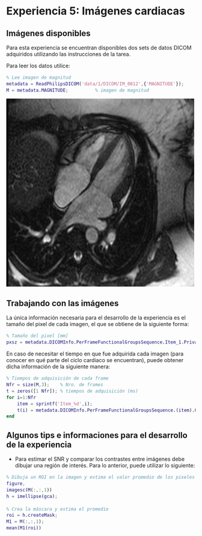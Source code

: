 # Experiencia 5: Imágenes cardiacas

## Imágenes disponibles
Para esta experiencia se encuentran disponibles dos sets de datos DICOM adquiridos utilizando las instrucciones de la tarea.

Para leer los datos utilice:
```matlab
% Lee imagen de magnitud
metadata = ReadPhilipsDICOM('data/1/DICOM/IM_0012',{'MAGNITUDE'});
M = metadata.MAGNITUDE;          % imagen de magnitud
```

<img src="https://github.com/rmcoronado/IEE3773_2-2022/blob/main/5_%20imagenes%20cardiacas/Exp_5a_cardio.png" width="500" height="500">



## Trabajando con las imágenes
La única información necesaria para el desarrollo de la experiencia es el tamaño del pixel de cada imagen, el que se obtiene de la siguiente forma:
```matlab
% Tamaño del pixel [mm]
pxsz = metadata.DICOMInfo.PerFrameFunctionalGroupsSequence.Item_1.Private_2005_140f.Item_1.PixelSpacing; 
```
En caso de necesitar el tiempo en que fue adquirida cada imagen (para conocer en qué parte del ciclo cardiaco se encuentran), puede obtener dicha información de la siguiente manera:
```matlab
% Tiempos de adquisición de cada frame
Nfr = size(M,3);    % Nro. de frames
t = zeros([1 Nfr]); % tiempos de adquisición (ms)
for i=1:Nfr
    item = sprintf('Item_%d',i);
    t(i) = metadata.DICOMInfo.PerFrameFunctionalGroupsSequence.(item).CardiacSynchronizationSequence.Item_1.NominalCardiacTriggerDelayTime;
end
```



## Algunos tips e informaciones para el desarrollo de la experiencia
* Para estimar el SNR y comparar los contrastes entre imágenes debe dibujar una región de interés. Para lo anterior, puede utilizar lo siguiente:
```matlab
% Dibuja un ROI en la imagen y estima el valor promedio de los pixeles en su interior
figure,
imagesc(M(:,:,1))
h = imellipse(gca);

% Crea la máscara y estima el promedio
roi = h.createMask;
M1 = M(:,:,1);
mean(M1(roi))
```
